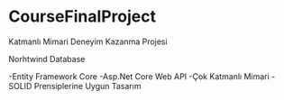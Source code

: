 # CourseFinalProject
Katmanlı Mimari Deneyim Kazanma Projesi

Norhtwind Database

-Entity Framework Core
-Asp.Net Core Web API
-Çok Katmanlı Mimari
-SOLID Prensiplerine Uygun Tasarım

